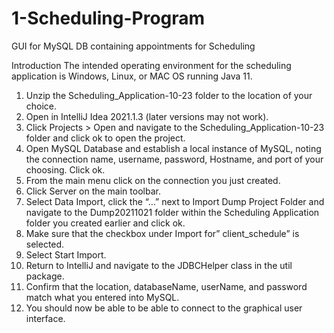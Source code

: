 # 1-Scheduling-Program
GUI for MySQL DB containing appointments for Scheduling


Introduction
The intended operating environment for the scheduling application is Windows, Linux, or MAC OS running Java 11.
1.	Unzip the Scheduling_Application-10-23 folder to the location of your choice.
2.	Open in IntelliJ Idea 2021.1.3 (later versions may not work).
3.	Click Projects > Open and navigate to the Scheduling_Application-10-23 folder and click ok to open the project.
4.	Open MySQL Database and establish a local instance of MySQL, noting the connection name, username, password, Hostname, and port of your choosing. Click ok.
5.	From the main menu click on the connection you just created.
6.	Click Server on the main toolbar.
7.	Select Data Import, click the “…” next to Import Dump Project Folder and navigate to the Dump20211021 folder within the Scheduling Application folder you created earlier and click ok.
8.	Make sure that the checkbox under Import for” client_schedule” is selected.
9.	Select Start Import.
10.	Return to IntelliJ and navigate to the JDBCHelper class in the util package. 
11.	Confirm that the location, databaseName, userName, and password match what you entered into MySQL. 
12.	You should now be able to be able to connect to the graphical user interface.

